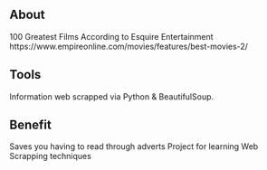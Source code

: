 <h2> About </h2>
100 Greatest Films According to Esquire Entertainment <br>
https://www.empireonline.com/movies/features/best-movies-2/

<h2> Tools </h2>
Information web scrapped via Python & BeautifulSoup. <br>

<h2> Benefit </h2>
Saves you having to read through adverts 
Project for learning Web Scrapping techniques
